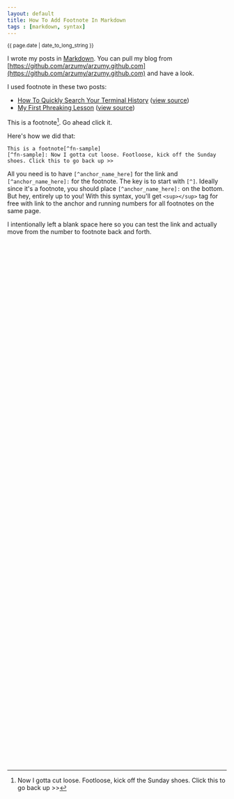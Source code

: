 ```yaml
---
layout: default
title: How To Add Footnote In Markdown
tags : [markdown, syntax]
---
```

<p><small>{{ page.date | date_to_long_string }}</small></p>

I wrote my posts in [Markdown](http://daringfireball.net/projects/markdown/). You can pull my blog from [https://github.com/arzumy/arzumy.github.com](https://github.com/arzumy/arzumy.github.com) and have a look.

I used footnote in these two posts:

* [How To Quickly Search Your Terminal History](/how-to-quickly-search-your-terminal-history/) ([view source](https://raw.github.com/arzumy/arzumy.github.com/master/_posts/2011-01-01-how-to-quickly-search-your-terminal-history.md))
* [My First Phreaking Lesson](/my-first-phreaking-lesson/) ([view source](https://raw.github.com/arzumy/arzumy.github.com/master/_posts/1990-01-01-my-first-phreaking-lesson.md))

This is a footnote[^fn-sample]. Go ahead click it.

Here's how we did that:

    This is a footnote[^fn-sample] 
    [^fn-sample]: Now I gotta cut loose. Footloose, kick off the Sunday shoes. Click this to go back up >>

All you need is to have `[^anchor_name_here]` for the link and `[^anchor_name_here]:` for the footnote. The key is to start with `[^]`. Ideally since it's a footnote, you should place `[^anchor_name_here]:` on the bottom. But hey, entirely up to you! With this syntax, you'll get `<sup></sup>` tag for free with link to the anchor and running numbers for all footnotes on the same page.

I intentionally left a blank space here so you can test the link and actually move from the number to footnote back and forth.

<span style="display:block; height:1200px;">&nbsp;</span> 



































































[^fn-sample]: Now I gotta cut loose. Footloose, kick off the Sunday shoes. Click this to go back up >>